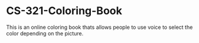 # CS-321-Coloring-Book
This is an online coloring book thats allows people to use voice to select the color depending on the picture.
